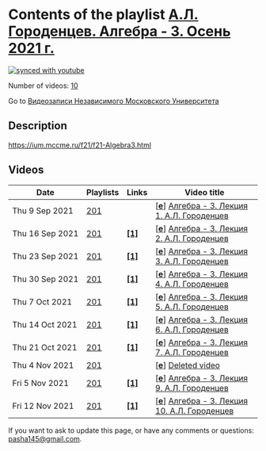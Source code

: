 # Contents of the playlist [А.Л. Городенцев. Алгебра - 3. Осень 2021 г.](https://www.youtube.com/playlist?list=PLp9ABVh6_x4ElWA1T94GRj44hzf_83CKA)

[![synced with youtube](https://img.shields.io/github/last-commit/mathphysschool/mathphysschool.github.io/autoupdate1?label=synced%20with%20youtube)](https://github.com/mathphysschool/mathphysschool.github.io/commits/autoupdate1)

Number of videos: [10](#videos)

Go to [Видеозаписи Независимого Московского Университета](../README.md)

## Description

<https://ium.mccme.ru/f21/f21-Algebra3.html>

## Videos

|Date|Playlists|Links|Video title|
|---|---|---|---|
| Thu&nbsp;9&nbsp;Sep&nbsp;2021 | [201](../playlists/201 "А.Л. Городенцев. Алгебра - 3. Осень 2021 г.") |  | [[**e**](https://studio.youtube.com/video/LdHxyjdUVLM/edit "Edit")] [Алгебра - 3. Лекция 1. А.Л. Городенцев](https://www.youtube.com/watch?v=LdHxyjdUVLM&list=PLp9ABVh6_x4ElWA1T94GRj44hzf_83CKA "Лекция для второго курса.") |
| Thu&nbsp;16&nbsp;Sep&nbsp;2021 | [201](../playlists/201 "А.Л. Городенцев. Алгебра - 3. Осень 2021 г.") | [**[1]**](https://ium.mccme.ru/f21/f21-Algebra3.html) | [[**e**](https://studio.youtube.com/video/3CooxlgfO0Y/edit "Edit")] [Алгебра - 3. Лекция 2. А.Л. Городенцев](https://www.youtube.com/watch?v=3CooxlgfO0Y&list=PLp9ABVh6_x4ElWA1T94GRj44hzf_83CKA "Лекция для второго курса.&#013;Страница курса: https://ium.mccme.ru/f21/f21-Algebra3.html") |
| Thu&nbsp;23&nbsp;Sep&nbsp;2021 | [201](../playlists/201 "А.Л. Городенцев. Алгебра - 3. Осень 2021 г.") | [**[1]**](https://ium.mccme.ru/f21/f21-Algebra3.html) | [[**e**](https://studio.youtube.com/video/tlpwEWvY774/edit "Edit")] [Алгебра - 3. Лекция 3. А.Л. Городенцев](https://www.youtube.com/watch?v=tlpwEWvY774&list=PLp9ABVh6_x4ElWA1T94GRj44hzf_83CKA "Лекция для второго курса.&#013;Страница курса: https://ium.mccme.ru/f21/f21-Algebra3.html") |
| Thu&nbsp;30&nbsp;Sep&nbsp;2021 | [201](../playlists/201 "А.Л. Городенцев. Алгебра - 3. Осень 2021 г.") | [**[1]**](https://ium.mccme.ru/f21/f21-Algebra3.html) | [[**e**](https://studio.youtube.com/video/8Tr1ZQPRD-s/edit "Edit")] [Алгебра - 3. Лекция 4. А.Л. Городенцев](https://www.youtube.com/watch?v=8Tr1ZQPRD-s&list=PLp9ABVh6_x4ElWA1T94GRj44hzf_83CKA "Лекция для второго курса.&#013;Страница курса: https://ium.mccme.ru/f21/f21-Algebra3.html") |
| Thu&nbsp;7&nbsp;Oct&nbsp;2021 | [201](../playlists/201 "А.Л. Городенцев. Алгебра - 3. Осень 2021 г.") | [**[1]**](https://ium.mccme.ru/f21/f21-Algebra3.html) | [[**e**](https://studio.youtube.com/video/pAYJd4D5o4Q/edit "Edit")] [Алгебра - 3. Лекция 5. А.Л. Городенцев](https://www.youtube.com/watch?v=pAYJd4D5o4Q&list=PLp9ABVh6_x4ElWA1T94GRj44hzf_83CKA "Лекция для второго курса.&#013;Страница курса: https://ium.mccme.ru/f21/f21-Algebra3.html") |
| Thu&nbsp;14&nbsp;Oct&nbsp;2021 | [201](../playlists/201 "А.Л. Городенцев. Алгебра - 3. Осень 2021 г.") | [**[1]**](https://ium.mccme.ru/f21/f21-Algebra3.html) | [[**e**](https://studio.youtube.com/video/K0EeMauwITY/edit "Edit")] [Алгебра - 3. Лекция 6. А.Л. Городенцев](https://www.youtube.com/watch?v=K0EeMauwITY&list=PLp9ABVh6_x4ElWA1T94GRj44hzf_83CKA "Лекция для второго курса.&#013;Страница курса: https://ium.mccme.ru/f21/f21-Algebra3.html") |
| Thu&nbsp;21&nbsp;Oct&nbsp;2021 | [201](../playlists/201 "А.Л. Городенцев. Алгебра - 3. Осень 2021 г.") | [**[1]**](https://ium.mccme.ru/f21/f21-Algebra3.html) | [[**e**](https://studio.youtube.com/video/_MWAcVZ0JWo/edit "Edit")] [Алгебра - 3. Лекция 7. А.Л. Городенцев](https://www.youtube.com/watch?v=_MWAcVZ0JWo&list=PLp9ABVh6_x4ElWA1T94GRj44hzf_83CKA "Лекция для второго курса.&#013;Страница курса: https://ium.mccme.ru/f21/f21-Algebra3.html") |
| Thu&nbsp;4&nbsp;Nov&nbsp;2021 | [201](../playlists/201 "А.Л. Городенцев. Алгебра - 3. Осень 2021 г.") |  | [[**e**](https://studio.youtube.com/video/k55CTeTImLY/edit "Edit")] [Deleted video](https://www.youtube.com/watch?v=k55CTeTImLY&list=PLp9ABVh6_x4ElWA1T94GRj44hzf_83CKA "This video is unavailable.") |
| Fri&nbsp;5&nbsp;Nov&nbsp;2021 | [201](../playlists/201 "А.Л. Городенцев. Алгебра - 3. Осень 2021 г.") | [**[1]**](https://ium.mccme.ru/f21/f21-Algebra3.html) | [[**e**](https://studio.youtube.com/video/FMllPF3yo18/edit "Edit")] [Алгебра - 3. Лекция 9. А.Л. Городенцев](https://www.youtube.com/watch?v=FMllPF3yo18&list=PLp9ABVh6_x4ElWA1T94GRj44hzf_83CKA "https://ium.mccme.ru/f21/f21-Algebra3.html") |
| Fri&nbsp;12&nbsp;Nov&nbsp;2021 | [201](../playlists/201 "А.Л. Городенцев. Алгебра - 3. Осень 2021 г.") | [**[1]**](https://ium.mccme.ru/f21/f21-Algebra3.html) | [[**e**](https://studio.youtube.com/video/ETPYvCKHNvQ/edit "Edit")] [Алгебра - 3. Лекция 10. А.Л. Городенцев](https://www.youtube.com/watch?v=ETPYvCKHNvQ&list=PLp9ABVh6_x4ElWA1T94GRj44hzf_83CKA "https://ium.mccme.ru/f21/f21-Algebra3.html") |


 If you want to ask to update this page, or have any comments or questions: <pasha145@gmail.com>.
